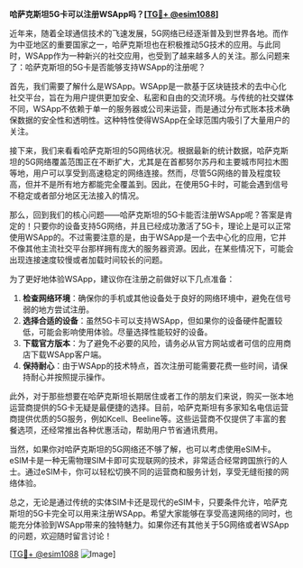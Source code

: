**哈萨克斯坦5G卡可以注册WSApp吗？[[TG💪+ @esim1088](https://t.me/s/esim1088)]**

近年来，随着全球通信技术的飞速发展，5G网络已经逐渐普及到世界各地。而作为中亚地区的重要国家之一，哈萨克斯坦也在积极推动5G技术的应用。与此同时，WSApp作为一种新兴的社交应用，也受到了越来越多人的关注。那么问题来了：哈萨克斯坦的5G卡是否能够支持WSApp的注册呢？

首先，我们需要了解什么是WSApp。WSApp是一款基于区块链技术的去中心化社交平台，旨在为用户提供更加安全、私密和自由的交流环境。与传统的社交媒体不同，WSApp不依赖于单一的服务器或公司来运营，而是通过分布式账本技术确保数据的安全性和透明性。这种特性使得WSApp在全球范围内吸引了大量用户的关注。

接下来，我们来看看哈萨克斯坦的5G网络状况。根据最新的统计数据，哈萨克斯坦的5G网络覆盖范围正在不断扩大，尤其是在首都努尔苏丹和主要城市阿拉木图等地，用户可以享受到高速稳定的网络连接。然而，尽管5G网络的普及程度较高，但并不是所有地方都能完全覆盖到。因此，在使用5G卡时，可能会遇到信号不稳定或者部分地区无法接入的情况。

那么，回到我们的核心问题——哈萨克斯坦的5G卡能否注册WSApp呢？答案是肯定的！只要你的设备支持5G网络，并且已经成功激活了5G卡，理论上是可以正常使用WSApp的。不过需要注意的是，由于WSApp是一个去中心化的应用，它并不像其他主流社交平台那样拥有庞大的服务器资源。因此，在某些情况下，可能会出现连接速度较慢或者加载时间较长的问题。

为了更好地体验WSApp，建议你在注册之前做好以下几点准备：

1. **检查网络环境**：确保你的手机或其他设备处于良好的网络环境中，避免在信号弱的地方尝试注册。
2. **选择合适的设备**：虽然5G卡可以支持WSApp，但如果你的设备硬件配置较低，可能会影响使用体验。尽量选择性能较好的设备。
3. **下载官方版本**：为了避免不必要的风险，请务必从官方网站或者可信的应用商店下载WSApp客户端。
4. **保持耐心**：由于WSApp的技术特点，首次注册可能需要花费一些时间，请保持耐心并按照提示操作。

此外，对于那些想要在哈萨克斯坦长期居住或者工作的朋友们来说，购买一张本地运营商提供的5G卡无疑是最便捷的选择。目前，哈萨克斯坦有多家知名电信运营商提供优质的5G服务，例如Kcell、Beeline等。这些运营商不仅提供了丰富的套餐选项，还经常推出各种优惠活动，帮助用户节省通讯费用。

当然，如果你对哈萨克斯坦的5G网络还不够了解，也可以考虑使用eSIM卡。eSIM卡是一种无需物理SIM卡即可实现联网的技术，非常适合经常跨国旅行的人士。通过eSIM卡，你可以轻松切换不同的运营商和服务计划，享受无缝衔接的网络体验。

总之，无论是通过传统的实体SIM卡还是现代的eSIM卡，只要条件允许，哈萨克斯坦的5G卡完全可以用来注册WSApp。希望大家能够在享受高速网络的同时，也能充分体验到WSApp带来的独特魅力。如果你还有其他关于5G网络或者WSApp的问题，欢迎随时留言讨论！

[[TG💪+ @esim1088](https://t.me/s/esim1088) ![Image](https://i.postimg.cc/4NQfJmqS/Snipaste-2025-05-13-00-14-12.png)]
